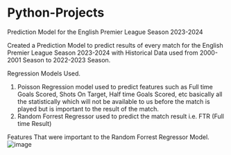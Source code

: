 # Python-Projects
Prediction Model for the English Premier League Season 2023-2024

Created a Prediction Model to predict results of every match for the English Premier League Season 2023-2024 with Historical Data used from 2000-2001 Season to 2022-2023 Season.

Regression Models Used.
1. Poisson Regression model used to predict features such as Full time Goals Scored, Shots On Target, Half time Goals Scored, etc basically all the statistically which will not be available to us before the match is played but is important to the result of the match.
2. Random Forrest Regressor used to predict the match result i.e. FTR (Full time Result)

Features That were important to the Random Forrest Regressor Model.
![image](https://github.com/sylron97/Python-Projects/assets/132649680/5bdf5ac1-f566-46bc-a05c-a2107c2f99ed)
